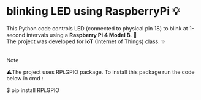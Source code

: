 # blinking LED using RaspberryPi 💡
This Python code controls LED (connected to physical pin 18) to blink at 1-second intervals using a **Raspberry Pi 4 Model B**.   🎇  
The project was developed for **IoT** (Internet of Things) class.      ✨  
<br>
> [!NOTE]
> ⚠️The project uses RPi.GPIO package. To install this package run the code below in cmd :
>
>    $ pip install RPi.GPIO
>
